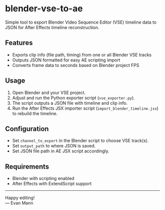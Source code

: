 # blender-vse-to-ae

Simple tool to export Blender Video Sequence Editor (VSE) timeline data to JSON for After Effects timeline reconstruction.

## Features

- Exports clip info (file path, timing) from one or all Blender VSE tracks
- Outputs JSON formatted for easy AE scripting import
- Converts frame data to seconds based on Blender project FPS

## Usage

1. Open Blender and your VSE project.
2. Adjust and run the Python exporter script (`vse_exporter.py`).
3. The script outputs a JSON file with timeline and clip info.
4. Run the After Effects JSX importer script (`import_blender_timeline.jsx`) to rebuild the timeline.

## Configuration

- Set `channel_to_export` in the Blender script to choose VSE track(s).
- Set `output_path` to where JSON is saved.
- Set JSON file path in AE JSX script accordingly.

## Requirements

- Blender with scripting enabled
- After Effects with ExtendScript support

---

Happy editing!  
— Evan Mann
